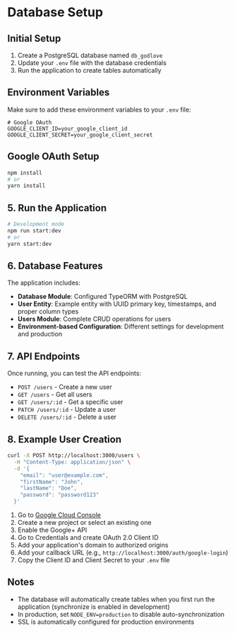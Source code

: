 # Database Setup

## Initial Setup

1. Create a PostgreSQL database named `db_godlove`
2. Update your `.env` file with the database credentials
3. Run the application to create tables automatically

## Environment Variables

Make sure to add these environment variables to your `.env` file:

```env
# Google OAuth
GOOGLE_CLIENT_ID=your_google_client_id
GOOGLE_CLIENT_SECRET=your_google_client_secret
```

## Google OAuth Setup

```bash
npm install
# or
yarn install
```

## 5. Run the Application

```bash
# Development mode
npm run start:dev
# or
yarn start:dev
```

## 6. Database Features

The application includes:

- **Database Module**: Configured TypeORM with PostgreSQL
- **User Entity**: Example entity with UUID primary key, timestamps, and proper column types
- **Users Module**: Complete CRUD operations for users
- **Environment-based Configuration**: Different settings for development and production

## 7. API Endpoints

Once running, you can test the API endpoints:

- `POST /users` - Create a new user
- `GET /users` - Get all users
- `GET /users/:id` - Get a specific user
- `PATCH /users/:id` - Update a user
- `DELETE /users/:id` - Delete a user

## 8. Example User Creation

```bash
curl -X POST http://localhost:3000/users \
  -H "Content-Type: application/json" \
  -d '{
    "email": "user@example.com",
    "firstName": "John",
    "lastName": "Doe",
    "password": "password123"
  }'
```

1. Go to [Google Cloud Console](https://console.cloud.google.com/)
2. Create a new project or select an existing one
3. Enable the Google+ API
4. Go to Credentials and create OAuth 2.0 Client ID
5. Add your application's domain to authorized origins
6. Add your callback URL (e.g., `http://localhost:3000/auth/google-login`)
7. Copy the Client ID and Client Secret to your `.env` file 

## Notes

- The database will automatically create tables when you first run the application (synchronize is enabled in development)
- In production, set `NODE_ENV=production` to disable auto-synchronization
- SSL is automatically configured for production environments 